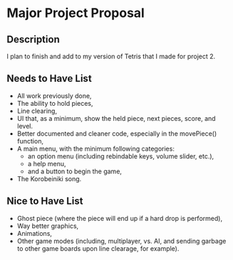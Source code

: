 # Major Project Proposal

## Description
I plan to finish and add to my version of Tetris that I made for project 2.

## Needs to Have List
- All work previously done,
- The ability to hold pieces,
- Line clearing,
- UI that, as a minimum, show the held piece, next pieces, score, and level.
- Better documented and cleaner code, especially in the movePiece() function,
- A main menu, with the minimum following categories:
    - an option menu (including rebindable keys, volume slider, etc.),
    - a help menu,
    - and a button to begin the game,
- The Korobeiniki song.

## Nice to Have List
- Ghost piece (where the piece will end up if a hard drop is performed),
- Way better graphics,
- Animations,
- Other game modes (including, multiplayer, vs. AI, and sending garbage to other game boards upon line clearage, for example).